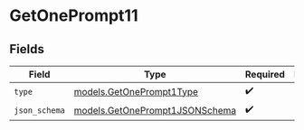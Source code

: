 # GetOnePrompt11


## Fields

| Field                                                                  | Type                                                                   | Required                                                               | Description                                                            |
| ---------------------------------------------------------------------- | ---------------------------------------------------------------------- | ---------------------------------------------------------------------- | ---------------------------------------------------------------------- |
| `type`                                                                 | [models.GetOnePrompt1Type](../models/getoneprompt1type.md)             | :heavy_check_mark:                                                     | N/A                                                                    |
| `json_schema`                                                          | [models.GetOnePrompt1JSONSchema](../models/getoneprompt1jsonschema.md) | :heavy_check_mark:                                                     | N/A                                                                    |